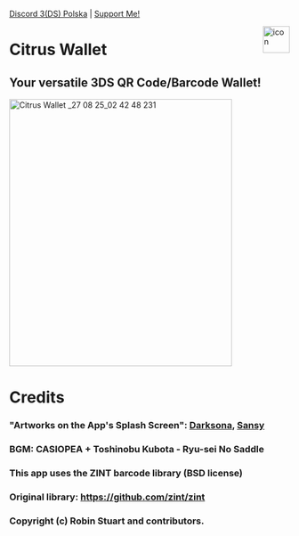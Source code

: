 [Discord 3(DS) Polska](http://discord.gg/Rxf9FR9DaS) | [Support Me!](https://ko-fi.com/tehfridge)

<img align="right" img width="48" height="48" alt="icon" src="https://github.com/user-attachments/assets/2f4a46ff-8897-4c2c-bc2d-fdadcba94fb5" />

# Citrus Wallet 
## Your versatile 3DS QR Code/Barcode Wallet!

<img width="400" height="480" alt="Citrus Wallet _27 08 25_02 42 48 231" src="https://github.com/user-attachments/assets/4ebca2f4-e402-4b56-b8f2-c2e0839f0aed" />


# Credits
### "Artworks on the App's Splash Screen": [Darksona](https://www.twitch.tv/darksona_), [Sansy](https://www.instagram.com/fedora_maniac/)

### BGM: CASIOPEA + Toshinobu Kubota - Ryu-sei No Saddle 

### This app uses the ZINT barcode library (BSD license)

### Original library: https://github.com/zint/zint

### Copyright (c) Robin Stuart and contributors.
